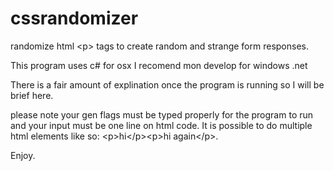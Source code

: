 # cssrandomizer
randomize html &lt;p> tags to create random and strange form responses.

This program uses c# for osx I recomend mon develop for windows .net

There is a fair amount of explination once the program is running so I will be brief here.

please note your gen flags must be typed properly for the program to run and your input must be
one line on html code. It is possible to do multiple html elements like so: &lt;p>hi&lt;/p>&lt;p>hi again&lt;/p>.

Enjoy.
